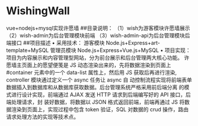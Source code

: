 # WishingWall
vue+nodejs+mysql实现许愿墙
##目录说明：
（1）wish为游客模块许愿墙展示
（2）wish-admin为后台管理模块前端
（3）wish-admin-api为后台管理模块后端接口
##项目描述
• 采用技术：
游客模块 Node.js+Express+art-template+MySQL
管理员模块 Node.js+Express+Vue.js+MySQL
• 项目实现：
项目为内容展示和内容管理型网站，分为前台展示和后台管理两大核心功能。
许愿墙主页面上的愿望便笺是 JS 动态渲染出来的，先将数据渲染到页面上#container 元素中的一个
data-list 属性上，然后用 JS 获取后再进行渲染, controller 模块通过定义一个 async 任务让 async 自
动控制流程实现将前端表单数据插入到数据库和从数据库获取数据。后台管理系统严格采用前后端分离
的模式进行设计实现，前端通过 AJAX 发送 HTTP 请求到后端编写好的 API 接口，后端处理请求，封
装好数据，将数据以 JSON 格式返回前端，前端再通过 JS 将数据渲染到页面上，实现过程中包含
token 验证，SQL 对数据的 crud 操作，路由请求处理方法的实现等技术点。
